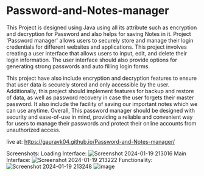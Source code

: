 # Password-and-Notes-manager
This Project is designed using Java using all its attribute such as encryption and decryption for Password and also helps for saving Notes in it. 
Project 'Password manager' allows users to securely store and manage their login credentials for different websites and applications. This project involves creating a user interface that allows users to input, edit, and delete their login information. The user interface should also provide options for generating strong passwords and auto filling login forms.

This project have also include encryption and decryption features to ensure that user data is securely stored and only accessible by the user. Additionally, this project should implement features for backup and restore of data, as well as password recovery in case the user forgets their master password. It also include the facility of saving our important notes which we can use anytime. Overall, This password manager should be designed with security and ease-of-use in mind, providing a reliable and convenient way for users to manage their passwords and protect their online accounts from unauthorized access.

live at: https://gauravk04.github.io/Password-and-Notes-manager/

Screenshots:
Loading Interface: 
![Screenshot 2024-01-19 213016](https://github.com/Gauravk04/Password-and-Notes-manager/assets/121782880/63ae240c-d2e2-4523-8629-0b1ef0456b56)
Main Interface: 
![Screenshot 2024-01-19 213222](https://github.com/Gauravk04/Password-and-Notes-manager/assets/121782880/96249f18-78c6-4dfb-b354-0f7361918441)
Functionality:
![Screenshot 2024-01-19 213248](https://github.com/Gauravk04/Password-and-Notes-manager/assets/121782880/dcdb9d04-5aac-4170-a127-2f14c3801fd6)
![image](https://github.com/Gauravk04/Password-and-Notes-manager/assets/121782880/0a16939d-3533-4c24-85a3-23b513428b83)


